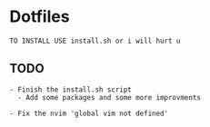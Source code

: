 # Dotfiles
```TO INSTALL USE install.sh or i will hurt u```

  ## TODO
    - Finish the install.sh script
      - Add some packages and some more improvments

    - Fix the nvim 'global vim not defined'
      
